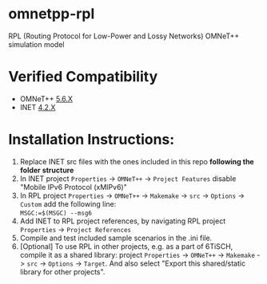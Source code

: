# omnetpp-rpl

RPL (Routing Protocol for Low-Power and Lossy Networks) OMNeT++ simulation model

# Verified Compatibility
*  OMNeT++ [5.6.X](https://omnetpp.org/download/)
*  INET [4.2.X](https://github.com/inet-framework/inet/releases/download/v4.2.5/inet-4.2.5-src.tgz)

# Installation Instructions:
1. Replace INET src files with the ones included in this repo **following the folder structure**
2. In INET project `Properties` -> `OMNeT++` -> `Project Features` disable "Mobile IPv6 Protocol (xMIPv6)"
3. In RPL project `Properties` -> `OMNeT++` -> `Makemake` -> `src` -> `Options` -> `Custom` add the following line:  
`MSGC:=$(MSGC) --msg6`
4. Add INET to RPL project references, by navigating RPL project `Properties` -> `Project References` 
4. Compile and test included sample scenarios in the .ini file.
5. [Optional] To use RPL in other projects, e.g. as a part of 6TiSCH,  compile it as a shared library: project `Properties` -> `OMNeT++` -> `Makemake` -> `src` -> `Options` -> `Target`. And also select "Export this shared/static library for other projects".
